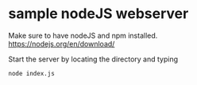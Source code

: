 # sample nodeJS webserver 

Make sure to have nodeJS and npm installed.
https://nodejs.org/en/download/

Start the server by locating the directory and typing
``` 
node index.js
```
